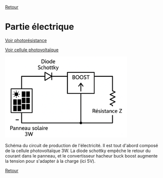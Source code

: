 [Retour](README.md)

<h1>Partie électrique</h1>

[Voir photorésistance](photores.md)

[Voir cellule photovoltaïque](cellule_ph.md)

<img src="Images/circuit1.png" width="400">

Schéma du circuit de production de l'électricité. Il est tout d'abord composé de la cellule photovoltaïque 3W. La diode schottky empêche le retour du courant dans le panneau, et le convertisseur hacheur buck boost augmente la tension pour s'adapter à la charge (ici 5V).

[Retour](README.md)
